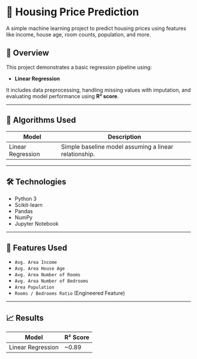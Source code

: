 # 🏡 Housing Price Prediction

A simple machine learning project to predict housing prices using features like income, house age, room counts, population, and more.

## 📌 Overview

This project demonstrates a basic regression pipeline using:

- **Linear Regression**

It includes data preprocessing, handling missing values with imputation, and evaluating model performance using **R² score**.

---

## 🧠 Algorithms Used

| Model                 | Description                                                |
|----------------------|------------------------------------------------------------|
| Linear Regression     | Simple baseline model assuming a linear relationship.     |

---

## 🛠️ Technologies

- Python 3
- Scikit-learn
- Pandas
- NumPy
- Jupyter Notebook

---

## 📂 Features Used

- `Avg. Area Income`
- `Avg. Area House Age`
- `Avg. Area Number of Rooms`
- `Avg. Area Number of Bedrooms`
- `Area Population`
- `Rooms / Bedrooms Ratio` (Engineered Feature)

---

## 📈 Results

| Model                 | R² Score |
|----------------------|----------|
| Linear Regression     | ~0.89    |

